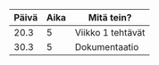 Päivä | Aika | Mitä tein?
------|------|----------
20.3 | 5 | Viikko 1 tehtävät
30.3 | 5 | Dokumentaatio
